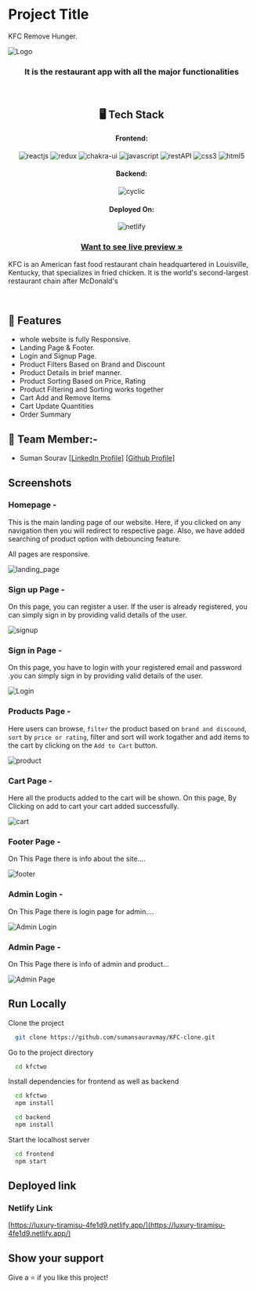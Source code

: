 # Project Title

KFC Remove Hunger.

![Logo](https://i.postimg.cc/xTnMDpYb/Suman.png)

<h3 align="center"> It is the restaurant app with all the major functionalities</h3>

<br/>

<h2 align="center">🖥️ Tech Stack</h2>

<h4 align="center">Frontend:</h4>
<p align="center">
  <img src="https://img.shields.io/badge/React (18.2.0)-20232A?style=for-the-badge&logo=react&logoColor=61DAFB" alt="reactjs" />
  <img src="https://img.shields.io/badge/Redux (4.2.0)-593D88?style=for-the-badge&logo=redux&logoColor=white" alt="redux" />
  <img src="https://img.shields.io/badge/Chakra%20UI (2.2.8)-3bc7bd?style=for-the-badge&logo=chakraui&logoColor=white" alt="chakra-ui" />
  <img src="https://img.shields.io/badge/JavaScript-323330?style=for-the-badge&logo=javascript&logoColor=F7DF1E" alt="javascript" />
  <img src="https://img.shields.io/badge/Rest_API-02303A?style=for-the-badge&logo=react-router&logoColor=white" alt="restAPI" />
  <img src="https://img.shields.io/badge/CSS3-1572B6?style=for-the-badge&logo=css3&logoColor=white" alt="css3" />
  <img src="https://img.shields.io/badge/HTML5-E34F26?style=for-the-badge&logo=html5&logoColor=white" alt="html5" />
</p>
<h4 align="center">Backend:</h4>

<p align="center">
  <img src="https://i.postimg.cc/7ZZycz6y/Whats-App-Image-2023-03-08-at-00-05-33.jpg" alt="cyclic" />
</p>

<h4 align="center">Deployed On:</h4>

<p align="center">
  <img src="https://i.postimg.cc/sgTZd54P/netlify.jpg" alt="netlify" />
</p>

<h3 align="center"><a href="https://luxury-tiramisu-4fe1d9.netlify.app/"><strong>Want to see live preview »</strong></a></h3>

KFC is an American fast food restaurant chain headquartered in Louisville, Kentucky, that specializes in fried chicken. It is the world's second-largest restaurant chain after McDonald's

<br/>

## 🚀 Features
-   whole website is fully Responsive.
-   Landing Page & Footer.
-   Login and Signup Page.
-   Product Filters Based on Brand and Discount
-   Product Details in brief manner.
-   Product Sorting Based on Price, Rating
-   Product Filtering and Sorting works together
-   Cart Add and Remove Items
-   Cart Update Quantities
-   Order Summary


## 🚀 Team Member:-

-   Suman Sourav [[LinkedIn Profile](https://www.linkedin.com/in/suman-saurav-06896b231/)] [[Github Profile](https://github.com/sumansauravmay/)]



## Screenshots

### Homepage -

This is the main landing page of our website. Here, if you clicked on any navigation then you will redirect to respective page. Also, we have added searching of product option with debouncing feature.

All pages are responsive.

![landing_page](https://i.postimg.cc/Wb2MBpPv/home1.jpg)

### Sign up Page -

On this page, you can register a user. If the user is already registered, you can simply sign in by providing valid details of the user. 

![signup](https://i.postimg.cc/PrxBtjmg/signup.jpg)

###  Sign in Page - 

On this page, you have to login with your registered email and password .you can simply sign in by providing valid details of the user. 

![Login](https://i.postimg.cc/1z5WK0JL/login.jpg)

### Products Page -

Here users can browse, `filter` the product based on `brand and discound`, `sort` by `price or rating`, filter and sort will work togather and add items to the cart by clicking on the `Add to Cart` button.
 
 ![product](https://i.postimg.cc/SKBgp0yp/product1.jpg)

### Cart Page -

Here all the products added to the cart will be shown. On this page, By Clicking on add to cart your cart added successfully.

![cart](https://i.postimg.cc/FzscMGJ4/cart.jpg)



### Footer Page -

On This Page there is info about the site....

![footer](https://i.postimg.cc/qvXJKr51/footer.jpg)

### Admin Login -

On This Page there is login page for admin....

![Admin Login](https://i.postimg.cc/mkJY7CtW/adminlogin.jpg)

### Admin Page -

On This Page there is info of admin and product...

![Admin Page](https://i.postimg.cc/XqkGxPNW/adminpage.jpg)


## Run Locally

Clone the project

```bash
  git clone https://github.com/sumansauravmay/KFC-clone.git
```

Go to the project directory

```bash
  cd kfctwo
```

Install dependencies for frontend as well as backend

```bash
  cd kfctwo
  npm install
```

```bash
  cd backend
  npm install
```

Start the localhost server

```bash
  cd frontend
  npm start
```

## Deployed link

### Netlify Link

[https://luxury-tiramisu-4fe1d9.netlify.app/](https://luxury-tiramisu-4fe1d9.netlify.app/)

## Show your support

Give a ⭐️ if you like this project!
